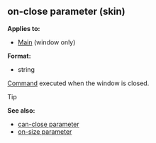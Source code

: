 ## on-close parameter (skin)

<!-- -->
**Applies to:**
+   [Main](/ref/skin/control/main.md)  (window only)
<!-- -->
**Format:**
+   string


[Command](/ref/skin/commands.md) executed when the window is
closed.

> [!TIP] 
> **See also:**
> +   [can-close parameter](/ref/skin/param/can-close.md) 
> +   [on-size parameter](/ref/skin/param/on-size.md) 